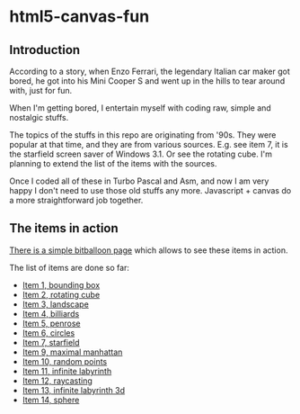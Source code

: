 # html5-canvas-fun

## Introduction

According to a story, when Enzo Ferrari, the legendary Italian car maker got bored, he got into his Mini Cooper S and went up in the hills to tear around with, just for fun.

When I'm getting bored, I entertain myself with coding raw, simple and nostalgic stuffs.

The topics of the stuffs in this repo are originating from '90s. They were popular at that time, and they are from various sources. E.g. see item 7, it is the starfield screen saver of Windows 3.1. Or see the rotating cube. I'm planning to extend the list of the items with the sources.

Once I coded all of these in Turbo Pascal and Asm, and now I am very happy I don't need to use those old stuffs any more. Javascript + canvas do a more straightforward job together.

## The items in action

[There is a simple bitballoon page](http://html5-canvas-fun.bitballoon.com/) which allows to see these items in action.

The list of items are done so far:
* [Item 1, bounding box](http://html5-canvas-fun.bitballoon.com/item-1-bounding-box.html)
* [Item 2, rotating cube](http://html5-canvas-fun.bitballoon.com/item-2-rotating-cube.html)
* [Item 3, landscape](http://html5-canvas-fun.bitballoon.com/item-3-landscape.html)
* [Item 4, billiards](http://html5-canvas-fun.bitballoon.com/item-4-billiards.html)
* [Item 5, penrose](http://html5-canvas-fun.bitballoon.com/item-5-penrose.html)
* [Item 6, circles](http://html5-canvas-fun.bitballoon.com/item-6-circles.html)
* [Item 7, starfield](http://html5-canvas-fun.bitballoon.com/item-7-stars.html)
* [Item 9, maximal manhattan](http://html5-canvas-fun.bitballoon.com/item-9-maximal-manhattan.html)
* [Item 10, random points](http://html5-canvas-fun.bitballoon.com/item-10-random-points.html)
* [Item 11, infinite labyrinth](http://html5-canvas-fun.bitballoon.com/item-11-inifinite-labyrinth.html)
* [Item 12, raycasting](http://html5-canvas-fun.bitballoon.com/item-12-raycasting.html)
* [Item 13, infinite labyrinth 3d](http://html5-canvas-fun.bitballoon.com/item-13-infinite-labyrinth-3d.html)
* [Item 14, sphere](http://html5-canvas-fun.bitballoon.com/item-14-sphere.html)
